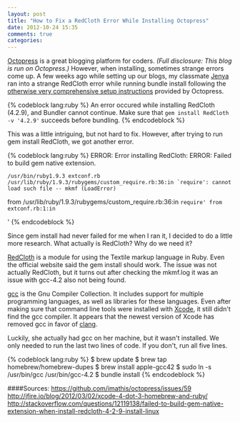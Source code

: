 ```yaml
---
layout: post
title: "How to Fix a RedCloth Error While Installing Octopress"
date: 2012-10-24 15:35
comments: true
categories: 
---
```

[Octopress](http://octopress.org/) is a great blogging platform for coders. _(Full disclosure: This blog is run on Octopress.)_ However, when installing, sometimes strange errors come up.  A few weeks ago while setting up our blogs, my classmate [Jenya](http://innatewonderer.github.com/) ran into a strange RedCloth error while running bundle install following the [otherwise very comprehensive setup instructions](http://octopress.org/docs/setup/) provided by Octopress.  

{% codeblock lang:ruby %}
An error occured while installing RedCloth (4.2.9), and Bundler cannot continue.
Make sure that `gem install RedCloth -v '4.2.9'` succeeds before bundling.
{% endcodeblock %}

This was a little intriguing, but not hard to fix.  However, after trying to run gem install RedCloth, we got another error. 

{% codeblock lang:ruby %}
ERROR:  Error installing RedCloth:
ERROR: Failed to build gem native extension.

    /usr/bin/ruby1.9.3 extconf.rb
    /usr/lib/ruby/1.9.3/rubygems/custom_require.rb:36:in `require': cannot load such file -- mkmf (LoadError)
from /usr/lib/ruby/1.9.3/rubygems/custom_require.rb:36:in `require'
from extconf.rb:1:in `<main>'
{% endcodeblock %}

Since gem install had never failed for me when I ran it, I decided to do a little more research.  What actually is RedCloth? Why do we need it?

[RedCloth](http://redcloth.org/) is a module for using the Textile markup language in Ruby. Even the official website said the gem install should work. The issue was not actually RedCloth, but it turns out after checking the mkmf.log it was an issue with gcc-4.2 also not being found.

[gcc](http://gcc.gnu.org/) is the Gnu Compiler Collection.  It includes support for multiple programming languages, as well as libraries for these languages. Even after making sure that command line tools were installed with [Xcode](https://developer.apple.com/xcode/), it still didn't find the gcc compiler. It appears that the newest version of Xcode has removed gcc in favor of [clang](http://clang.llvm.org/index.html). 

Luckily, she actually had gcc on her machine, but it wasn't installed. We only needed to run the last two lines of code. If you don't, run all five lines.

{% codeblock lang:ruby %}
$ brew update
$ brew tap homebrew/homebrew-dupes
$ brew install apple-gcc42
$ sudo ln -s /usr/bin/gcc /usr/bin/gcc-4.2
$ bundle install
{% endcodeblock %}


####Sources:
https://github.com/imathis/octopress/issues/59   
http://jfire.io/blog/2012/03/02/xcode-4-dot-3-homebrew-and-ruby/   
http://stackoverflow.com/questions/12119138/failed-to-build-gem-native-extension-when-install-redcloth-4-2-9-install-linux









